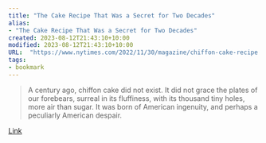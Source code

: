 ```yaml
---
title: "The Cake Recipe That Was a Secret for Two Decades"
alias:
- "The Cake Recipe That Was a Secret for Two Decades"
created: 2023-08-12T21:43:10+10:00
modified: 2023-08-12T21:43:10+10:00
URL:  "https://www.nytimes.com/2022/11/30/magazine/chiffon-cake-recipe.html"
tags:
- bookmark
---
```


> A century ago, chiffon cake did not exist. It did not grace the plates of our forebears, surreal in its fluffiness, with its thousand tiny holes, more air than sugar. It was born of American ingenuity, and perhaps a peculiarly American despair.

[Link](https://www.nytimes.com/2022/11/30/magazine/chiffon-cake-recipe.html)